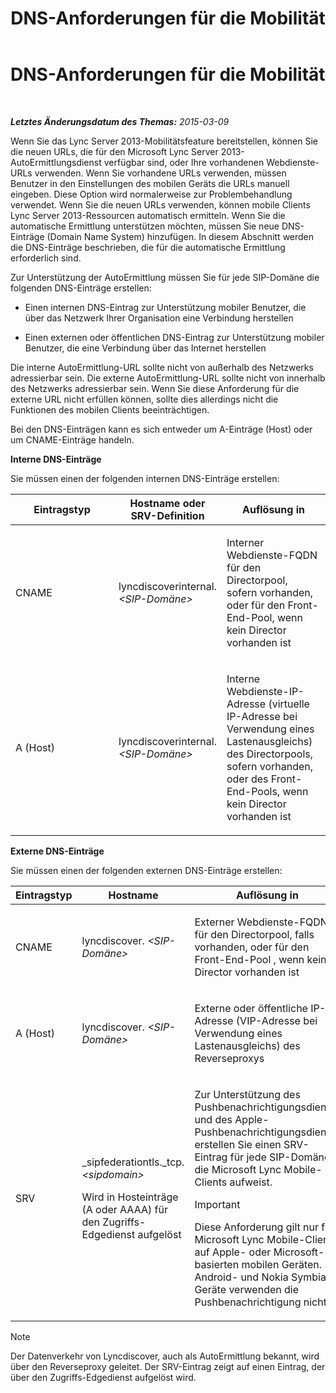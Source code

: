﻿---
title: DNS-Anforderungen für die Mobilität
TOCTitle: DNS-Anforderungen für die Mobilität
ms:assetid: df6962bc-2a16-440e-a333-022ebd14f957
ms:mtpsurl: https://technet.microsoft.com/de-de/library/Hh690040(v=OCS.15)
ms:contentKeyID: 49295649
ms.date: 05/19/2016
mtps_version: v=OCS.15
ms.translationtype: HT
---

# DNS-Anforderungen für die Mobilität

 

_**Letztes Änderungsdatum des Themas:** 2015-03-09_

Wenn Sie das Lync Server 2013-Mobilitätsfeature bereitstellen, können Sie die neuen URLs, die für den Microsoft Lync Server 2013-AutoErmittlungsdienst verfügbar sind, oder Ihre vorhandenen Webdienste-URLs verwenden. Wenn Sie vorhandene URLs verwenden, müssen Benutzer in den Einstellungen des mobilen Geräts die URLs manuell eingeben. Diese Option wird normalerweise zur Problembehandlung verwendet. Wenn Sie die neuen URLs verwenden, können mobile Clients Lync Server 2013-Ressourcen automatisch ermitteln. Wenn Sie die automatische Ermittlung unterstützen möchten, müssen Sie neue DNS-Einträge (Domain Name System) hinzufügen. In diesem Abschnitt werden die DNS-Einträge beschrieben, die für die automatische Ermittlung erforderlich sind.

Zur Unterstützung der AutoErmittlung müssen Sie für jede SIP-Domäne die folgenden DNS-Einträge erstellen:

  - Einen internen DNS-Eintrag zur Unterstützung mobiler Benutzer, die über das Netzwerk Ihrer Organisation eine Verbindung herstellen

  - Einen externen oder öffentlichen DNS-Eintrag zur Unterstützung mobiler Benutzer, die eine Verbindung über das Internet herstellen

Die interne AutoErmittlung-URL sollte nicht von außerhalb des Netzwerks adressierbar sein. Die externe AutoErmittlung-URL sollte nicht von innerhalb des Netzwerks adressierbar sein. Wenn Sie diese Anforderung für die externe URL nicht erfüllen können, sollte dies allerdings nicht die Funktionen des mobilen Clients beeinträchtigen.

Bei den DNS-Einträgen kann es sich entweder um A-Einträge (Host) oder um CNAME-Einträge handeln.

**Interne DNS-Einträge**

Sie müssen einen der folgenden internen DNS-Einträge erstellen:


<table>
<colgroup>
<col style="width: 33%" />
<col style="width: 33%" />
<col style="width: 33%" />
</colgroup>
<thead>
<tr class="header">
<th>Eintragstyp</th>
<th>Hostname oder SRV-Definition</th>
<th>Auflösung in</th>
</tr>
</thead>
<tbody>
<tr class="odd">
<td><p>CNAME</p></td>
<td><p>lyncdiscoverinternal.<em>&lt;SIP-Domäne&gt;</em></p></td>
<td><p>Interner Webdienste-FQDN für den Directorpool, sofern vorhanden, oder für den Front-End-Pool, wenn kein Director vorhanden ist</p></td>
</tr>
<tr class="even">
<td><p>A (Host)</p></td>
<td><p>lyncdiscoverinternal.<em>&lt;SIP-Domäne&gt;</em></p></td>
<td><p>Interne Webdienste-IP-Adresse (virtuelle IP-Adresse bei Verwendung eines Lastenausgleichs) des Directorpools, sofern vorhanden, oder des Front-End-Pools, wenn kein Director vorhanden ist</p></td>
</tr>
</tbody>
</table>


**Externe DNS-Einträge**

Sie müssen einen der folgenden externen DNS-Einträge erstellen:


<table>
<colgroup>
<col style="width: 33%" />
<col style="width: 33%" />
<col style="width: 33%" />
</colgroup>
<thead>
<tr class="header">
<th>Eintragstyp</th>
<th>Hostname</th>
<th>Auflösung in</th>
</tr>
</thead>
<tbody>
<tr class="odd">
<td><p>CNAME</p></td>
<td><p>lyncdiscover. <em>&lt;SIP-Domäne&gt;</em></p></td>
<td><p>Externer Webdienste-FQDN für den Directorpool, falls vorhanden, oder für den Front-End-Pool , wenn kein Director vorhanden ist</p></td>
</tr>
<tr class="even">
<td><p>A (Host)</p></td>
<td><p>lyncdiscover. <em>&lt;SIP-Domäne&gt;</em></p></td>
<td><p>Externe oder öffentliche IP-Adresse (VIP-Adresse bei Verwendung eines Lastenausgleichs) des Reverseproxys</p></td>
</tr>
<tr class="odd">
<td><p>SRV</p></td>
<td><p>_sipfederationtls._tcp. <em>&lt;sipdomain&gt;</em></p>
<p>Wird in Hosteinträge (A oder AAAA) für den Zugriffs-Edgedienst aufgelöst</p></td>
<td><p>Zur Unterstützung des Pushbenachrichtigungsdiensts und des Apple-Pushbenachrichtigungsdiensts erstellen Sie einen SRV-Eintrag für jede SIP-Domäne, die Microsoft Lync Mobile-Clients aufweist.</p>
<div class="alert">

> [!IMPORTANT]
> Diese Anforderung gilt nur für Microsoft Lync Mobile-Clients auf Apple- oder Microsoft-basierten mobilen Geräten. Android- und Nokia Symbian-Geräte verwenden die Pushbenachrichtigung nicht.


</div></td>
</tr>
</tbody>
</table>



> [!NOTE]
> Der Datenverkehr von Lyncdiscover, auch als AutoErmittlung bekannt, wird über den Reverseproxy geleitet. Der SRV-Eintrag zeigt auf einen Eintrag, der über den Zugriffs-Edgedienst aufgelöst wird.


